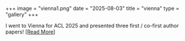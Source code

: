 +++
image = "vienna1.png"
date = "2025-08-03"
title = "vienna"
type = "gallery"
+++

I went to Vienna for ACL 2025 and presented three first / co-first author papers!
[[Read More](https://ljvmiranda921.github.io/notebook/2025/08/01/field-report-acl25/)]

